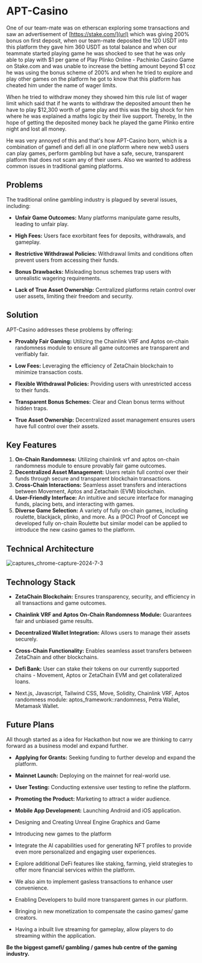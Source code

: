 # APT-Casino

One of our team-mate was on etherscan exploring some transactions and saw an advertisement of [https://stake.com/](url) which was giving 200% bonus on first deposit, when our team-mate deposited the 120 USDT into this platform they gave him 360 USDT as total balance and when our teammate started playing game he was shocked to see that he was only able to play with $1 per game of Play Plinko Online - Pachinko Casino Game on Stake.com and was unable to increase the betting amount beyond $1 coz he was using the bonus scheme of 200% and when he tried to explore and play other games on the platform he got to know that this platform has cheated him under the name of wager limits.

When he tried to withdraw money they showed him this rule list of wager limit which said that if he wants to withdraw the deposited amount then he have to play $12,300 worth of game play and this was the big shock for him where he was explained a maths logic by their live support. Thereby, In the hope of getting the deposited money back he played the game Plinko entire night and lost all money.

He was very annoyed of this and that's how APT-Casino born, which is a combination of gamefi and defi all in one platform where new web3 users can play games, perform gambling but have a safe, secure, transparent platform that does not scam any of their users. Also we wanted to address common issues in traditional gaming platforms.

## Problems

The traditional online gambling industry is plagued by several issues, including:
- **Unfair Game Outcomes:** Many platforms manipulate game results, leading to unfair play.

- **High Fees:** Users face exorbitant fees for deposits, withdrawals, and gameplay.

- **Restrictive Withdrawal Policies:** Withdrawal limits and conditions often prevent users from accessing their funds.

- **Bonus Drawbacks:** Misleading bonus schemes trap users with unrealistic wagering requirements.

- **Lack of True Asset Ownership:** Centralized platforms retain control over user assets, limiting their freedom and security.

## Solution

APT-Casino addresses these problems by offering:
- **Provably Fair Gaming:** Utilizing the Chainlink VRF and Aptos on-chain randomness module to ensure all game outcomes are transparent and verifiably fair.

- **Low Fees:** Leveraging the efficiency of ZetaChain blockchain to minimize transaction costs.

- **Flexible Withdrawal Policies:** Providing users with unrestricted access to their funds.

- **Transparent Bonus Schemes:** Clear and Clean bonus terms without hidden traps.

- **True Asset Ownership:** Decentralized asset management ensures users have full control over their assets.

## Key Features

1. **On-Chain Randomness:** Utilizing chainlink vrf and aptos on-chain randomness module to ensure provably fair game outcomes.
2. **Decentralized Asset Management:** Users retain full control over their funds through secure and transparent blockchain transactions.
3. **Cross-Chain Interactions:** Seamless asset transfers and interactions between Movement, Aptos and Zetachain (EVM) blockchain.
4. **User-Friendly Interface:** An intuitive and secure interface for managing funds, placing bets, and interacting with games.
5. **Diverse Game Selection:** A variety of fully on-chain games, including roulette, blackjack, plinko, and more. As a (POC) Proof of Concept we developed fully on-chain Roulette but similar model can be applied to introduce the new casino games to the platform.

## Technical Architecture

![captures_chrome-capture-2024-7-3](https://github.com/user-attachments/assets/0f6165d9-bb18-4a65-b8d3-947090d29019)

## Technology Stack

- **ZetaChain Blockchain:** Ensures transparency, security, and efficiency in all transactions and game outcomes.

- **Chainlink VRF and Aptos On-Chain Randomness Module:** Guarantees fair and unbiased game results.

- **Decentralized Wallet Integration:** Allows users to manage their assets securely.

- **Cross-Chain Functionality:** Enables seamless asset transfers between ZetaChain and other blockchains.

- **Defi Bank:** User can stake their tokens on our currently supported chains - Movement, Aptos or ZetaChain EVM and get collateralized loans.

- Next.js, Javascript, Tailwind CSS, Move, Solidity, Chainlink VRF, Aptos randomness module: aptos_framework::randomness, Petra Wallet, Metamask Wallet.

## Future Plans

All though started as a idea for Hackathon but now we are thinking to carry forward as a business model and expand further.

- **Applying for Grants:** Seeking funding to further develop and expand the platform.

- **Mainnet Launch:** Deploying on the mainnet for real-world use.

- **User Testing:** Conducting extensive user testing to refine the platform.

- **Promoting the Product:** Marketing to attract a wider audience.

- **Mobile App Development:** Launching Android and iOS application.

- Designing and Creating Unreal Engine Graphics and Game

- Introducing new games to the platform

- Integrate the AI capabilities used for generating NFT profiles to provide even more personalized and engaging user experiences.

- Explore additional DeFi features like staking, farming, yield strategies to offer more financial services within the platform.

- We also aim to implement gasless transactions to enhance user convenience.

- Enabling Developers to build more transparent games in our platform.

- Bringing in new monetization to compensate the casino games/ game creators.

- Having a inbuilt live streaming for gameplay, allow players to do streaming within the application.

**Be the biggest gamefi/ gambling / games hub centre of the gaming industry.**
